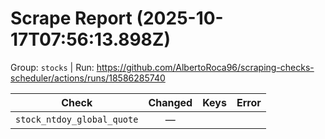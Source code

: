 # Scrape Report (2025-10-17T07:56:13.898Z)

Group: `stocks`  |  Run: https://github.com/AlbertoRoca96/scraping-checks-scheduler/actions/runs/18586285740

| Check | Changed | Keys | Error |
|---|:---:|:--|:--|
| `stock_ntdoy_global_quote` | — |  |  |
